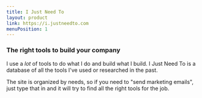 ```yaml
---
title: I Just Need To
layout: product
link: https://i.justneedto.com
menuPosition: 1
---
```


### The right tools to build your company

I use a *lot* of tools to do what I do and build what I build. I Just Need To is a database of all the tools I've used or researched in the past.

The site is organized by needs, so if you need to "send marketing emails", just type that in and it will try to find all the right tools for the job.
